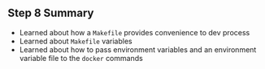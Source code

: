 ## Step 8 Summary

* Learned about how a `Makefile` provides convenience to dev process
* Learned about `Makefile` variables
* Learned about how to pass environment variables and an environment variable file to the `docker` commands

